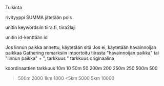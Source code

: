 
Tulkinta

rivityyppi SUMMA jätetään pois

unitin keywordsiin tiira.fi, tiira2laji

unitin id-kenttään id

Jos linnun paikka annettu, käytetään sitä
Jos ei, käytetään havainnoijan paikkaa
Gathering remarksiin importoitu tiirasta "havainnoijan paikka" tai "linnun paikka" + ", tarkkuus " tarkkuus originaalina

koordinaattien tarkkuus
10m 10
50m  50
200m  200
250m  250
500m  500
>500m 2000
1km 1000
<5km  5000
>5km  10000

